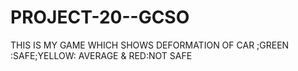 # PROJECT-20--GCSO
THIS IS MY GAME WHICH SHOWS DEFORMATION OF CAR ;GREEN :SAFE;YELLOW: AVERAGE &amp; RED:NOT SAFE
